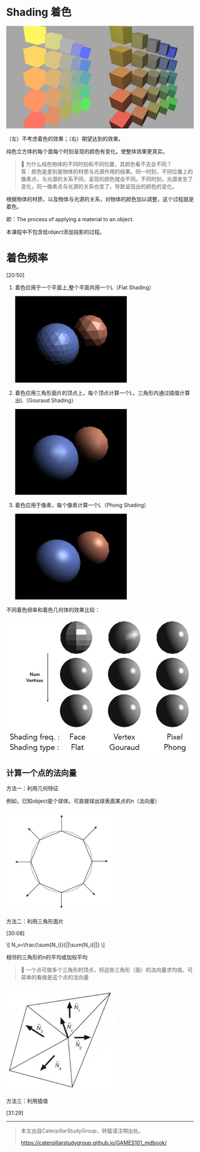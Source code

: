 # Shading 着色

![](../assets/着色对比.jpg)

（左）不考虑着色的效果；（右）期望达到的效果。

纯色立方体的每个面每个时刻呈现的颜色有变化。使整体效果更真实。

> **&#x1F4CC;** 为什么纯色物体的不同时刻和不同位置，其颜色看不去会不同？  
> 答：颜色是差别是物体的材质与光源作用的结果。同一时刻，不同位置上的像素点，与光源的关系不同，呈现的颜色就会不同。不同时刻，光源发生了变化，同一像素点与光源的关系也变了，导致呈现出的颜色的变化。  

根据物体的材质，以及物体与光源的关系，对物体的颜色加以调整，这个过程就是着色。  

即：The process of applying a material to an object.

本课程中不包含给object添加投影的过程。




# 着色频率

[20:50]

1. 着色应用于一个平面上,整个平面共用一个L（Flat Shading）
   
   <img src="../assets/flatshading.jpg" width = 300 />

2. 着色应用三角形面片的顶点上，每个顶点计算一个L，三角形内通过插值计算出L（Gouraud Shading）
   
   <img src="../assets/gouraudshading.jpg" width = 300 />

3. 着色应用于像素，每个像素计算一个L（Phong Shading）
   
   <img src="../assets/phongshading.jpg" width = 300 />



不同着色频率和着色几何体的效果比较：

<div align="center"> <img src="../assets/shadingcompare.jpg" width = 600 /> </div>


## 计算一个点的法向量

方法一：利用几何特征

例如，已知object是个球体。可直接球出球表面某点的n（法向量）

<img src="../assets/利用几何特征.jpg" width = 300 />


方法二：利用三角形面片

[30:08]

\\[
N_v=\frac{\sum{N_i}}{||\sum{N_i}||}
\\]

相邻的三角形的n的平均或加权平均

> **&#x1F4CC;** 一个点可做多个三角形的顶点，将这些三角形（面）的法向量求均值，可简单的看做是这个点的法向量

<img src="../assets/利用三角形.jpg" width = 300 />


方法三：利用插值

[31:29]




------------------------------

> 本文出自CaterpillarStudyGroup，转载请注明出处。
>
> https://caterpillarstudygroup.github.io/GAMES101_mdbook/
